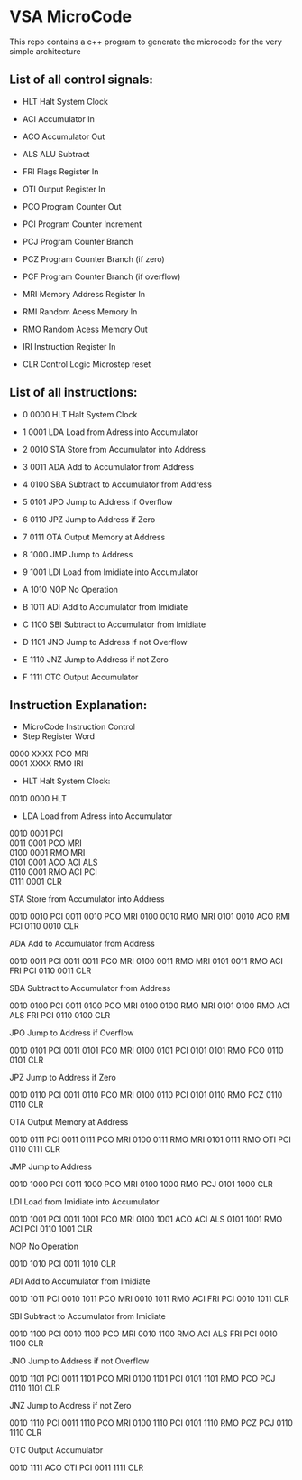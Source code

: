# VSA MicroCode

This repo contains a c++ program to generate the microcode for the very simple architecture

## List of all control signals:

  * HLT Halt System Clock

  * ACI Accumulator In
  * ACO Accumulator Out

  * ALS ALU Subtract
  * FRI Flags Register In

  * OTI Output Register In

  * PCO Program Counter Out
  * PCI Program Counter Increment
  * PCJ Program Counter Branch
  * PCZ Program Counter Branch (if zero)
  * PCF Program Counter Branch (if overflow)

  * MRI Memory Address Register In
  * RMI Random Acess Memory In
  * RMO Random Acess Memory Out

  * IRI Instruction Register In
  * CLR Control Logic Microstep reset


## List of all instructions:

  * 0 0000 HLT          Halt System Clock
  * 1 0001 LDA  <Addr>  Load from Adress into Accumulator
  * 2 0010 STA  <Addr>  Store from Accumulator into Address
  * 3 0011 ADA  <Addr>  Add to Accumulator from Address
  * 4 0100 SBA  <Addr>  Subtract to Accumulator from Address
  * 5 0101 JPO  <Addr>  Jump to Address if Overflow
  * 6 0110 JPZ  <Addr>  Jump to Address if Zero
  * 7 0111 OTA  <Addr>  Output Memory at Address

  * 8 1000 JMP  <Addr>  Jump to Address
  * 9 1001 LDI  <Data>  Load from Imidiate into Accumulator
  * A 1010 NOP          No Operation
  * B 1011 ADI  <Data>  Add to Accumulator from Imidiate
  * C 1100 SBI  <Data>  Subtract to Accumulator from Imidiate
  * D 1101 JNO  <Addr>  Jump to Address if not Overflow
  * E 1110 JNZ  <Addr>  Jump to Address if not Zero
  * F 1111 OTC          Output Accumulator


## Instruction Explanation:

  * MicroCode  Instruction   Control
  * Step       Register      Word

  0000       XXXX          PCO MRI<br/>
  0001       XXXX          RMO IRI<br/>

  * HLT Halt System Clock:

  0010       0000          HLT <br/>

  * LDA Load from Adress into Accumulator

  0010       0001          PCI<br/>
  0011       0001          PCO MRI<br/>
  0100       0001          RMO MRI<br/>
  0101       0001          ACO ACI ALS<br/>
  0110       0001          RMO ACI PCI<br/>
  0111       0001          CLR<br/>

  STA Store from Accumulator into Address

  0010       0010          PCI
  0011       0010          PCO MRI
  0100       0010          RMO MRI
  0101       0010          ACO RMI PCI
  0110       0010          CLR

  ADA Add to Accumulator from Address

  0010       0011          PCI
  0011       0011          PCO MRI
  0100       0011          RMO MRI
  0101       0011          RMO ACI FRI PCI
  0110       0011          CLR

  SBA Subtract to Accumulator from Address

  0010       0100          PCI
  0011       0100          PCO MRI
  0100       0100          RMO MRI
  0101       0100          RMO ACI ALS FRI PCI
  0110       0100          CLR

  JPO Jump to Address if Overflow

  0010       0101          PCI
  0011       0101          PCO MRI
  0100       0101          PCI
  0101       0101          RMO PCO
  0110       0101          CLR

  JPZ Jump to Address if Zero

  0010       0110          PCI
  0011       0110          PCO MRI
  0100       0110          PCI
  0101       0110          RMO PCZ
  0110       0110          CLR

  OTA Output Memory at Address

  0010       0111          PCI
  0011       0111          PCO MRI
  0100       0111          RMO MRI
  0101       0111          RMO OTI PCI
  0110       0111          CLR

  JMP Jump to Address

  0010       1000          PCI
  0011       1000          PCO MRI
  0100       1000          RMO PCJ
  0101       1000          CLR

  LDI Load from Imidiate into Accumulator

  0010       1001          PCI
  0011       1001          PCO MRI
  0100       1001          ACO ACI ALS
  0101       1001          RMO ACI PCI
  0110       1001          CLR

  NOP No Operation

  0010       1010          PCI
  0011       1010          CLR

  ADI Add to Accumulator from Imidiate

  0010       1011          PCI
  0010       1011          PCO MRI
  0010       1011          RMO ACI FRI PCI
  0010       1011          CLR

  SBI Subtract to Accumulator from Imidiate

  0010       1100          PCI
  0010       1100          PCO MRI
  0010       1100          RMO ACI ALS FRI PCI
  0010       1100          CLR

  JNO Jump to Address if not Overflow

  0010       1101          PCI
  0011       1101          PCO MRI
  0100       1101          PCI
  0101       1101          RMO PCO PCJ
  0110       1101          CLR

  JNZ Jump to Address if not Zero

  0010       1110          PCI
  0011       1110          PCO MRI
  0100       1110          PCI
  0101       1110          RMO PCZ PCJ
  0110       1110          CLR

  OTC Output Accumulator

  0010       1111          ACO OTI PCI
  0011       1111          CLR


